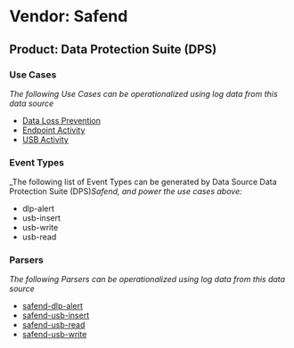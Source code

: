 Vendor: Safend
==============
Product: Data Protection Suite (DPS)
------------------------------------

### Use Cases

_The following Use Cases can be operationalized using log data from this data source_

* [Data Loss Prevention](../UseCases/usecase_data_loss_prevention.md)
* [Endpoint Activity](../UseCases/usecase_endpoint_activity.md)
* [USB Activity](../UseCases/usecase_usb_activity.md)


### Event Types

_The following list of Event Types can be generated by Data Source Data Protection Suite (DPS)_Safend, and power the use cases above:_

- dlp-alert
- usb-insert
- usb-write
- usb-read


### Parsers

_The following Parsers can be operationalized using log data from this data source_

* [safend-dlp-alert](../Parsers/parserContent_safend-dlp-alert.md)
* [safend-usb-insert](../Parsers/parserContent_safend-usb-insert.md)
* [safend-usb-read](../Parsers/parserContent_safend-usb-read.md)
* [safend-usb-write](../Parsers/parserContent_safend-usb-write.md)
